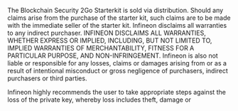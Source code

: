 The Blockchain Security 2Go Starterkit is sold via distribution. Should any claims arise from the purchase of the starter kit, such claims are to be made with the immediate seller of the starter kit. Infineon disclaims all warranties to any indirect purchaser. INFINEON DISCLAIMS ALL WARRANTIES, WHETHER EXPRESS OR IMPLIED, INCLUDING, BUT NOT LIMITED TO, IMPLIED WARRANTIES OF MERCHANTABILITY, FITNESS FOR A PARTICULAR PURPOSE, AND NON-INFRINGEMENT. 
Infineon is also not liable or responsible for any losses, claims or damages arising from or as a result of intentional misconduct or gross negligence of purchasers, indirect purchasers or third parties.

Infineon highly recommends the user to take appropriate steps against the loss of the private key, whereby loss includes theft, damage or 
